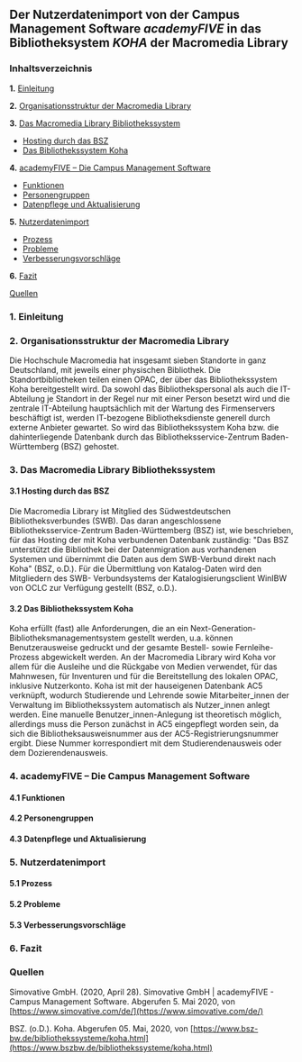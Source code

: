 
## Der Nutzerdatenimport von der Campus Management Software *academyFIVE* in das Bibliotheksystem *KOHA* der Macromedia Library

### Inhaltsverzeichnis
**1.** [Einleitung](#Einleitung) 

**2.** [Organisationsstruktur der Macromedia Library](#macromedialibrary) 

**3.** [Das Macromedia Library Bibliothekssystem](#Bibliothekssystem) 
* [Hosting durch das BSZ](#Hosting) 
* [Das Bibliothekssystem Koha](#Koha) 

**4.** [academyFIVE – Die Campus Management Software](#academyFIVE) 
* [Funktionen](#Funktionen) 
* [Personengruppen](#Personengruppen) 
* [Datenpflege und Aktualisierung](#Datenpflege) 

**5.** [Nutzerdatenimport](#Nutzerdatenimport) 
* [Prozess](#Prozess) 
* [Probleme](#Probleme) 
* [Verbesserungsvorschläge](#Verbesserungsvorschläge) 

**6.** [Fazit](#Fazit) 

  [Quellen](#Quellen) 



### 1. Einleitung <a name="Einleitung" /></a>

### 2. Organisationsstruktur der Macromedia Library <a name="macromedialibrary" /></a>

Die Hochschule Macromedia hat insgesamt sieben Standorte in ganz Deutschland, mit jeweils einer physischen Bibliothek. Die
Standortbibliotheken teilen einen OPAC, der über das Bibliothekssystem Koha bereitgestellt
wird. Da sowohl das Bibliothekspersonal als auch die IT-Abteilung je Standort in der Regel nur mit einer Person besetzt wird und
die zentrale IT-Abteilung hauptsächlich mit der Wartung des Firmenservers beschäftigt ist, werden IT-bezogene
Bibliotheksdienste generell durch externe Anbieter gewartet. So wird das Bibliothekssystem Koha bzw. die dahinterliegende
Datenbank durch das Bibliotheksservice-Zentrum Baden-Württemberg (BSZ) gehostet. 
  
### 3. Das Macromedia Library Bibliothekssystem <a name="Bibliothekssystem" /></a>

   #### 3.1 Hosting durch das BSZ <a name="Hosting" /></a>

Die Macromedia Library ist Mitglied des Südwestdeutschen Bibliotheksverbundes (SWB). Das daran angeschlossene 
Bibliotheksservice-Zentrum Baden-Württemberg (BSZ) ist, wie beschrieben, für das Hosting der mit Koha verbundenen Datenbank
zuständig: "Das BSZ unterstützt die Bibliothek bei der Datenmigration aus vorhandenen Systemen und übernimmt die Daten aus dem
SWB-Verbund direkt nach Koha" (BSZ, o.D.). Für die Übermittlung von Katalog-Daten wird den Mitgliedern des SWB-
Verbundsystems der Katalogisierungsclient WinIBW von OCLC zur Verfügung gestellt (BSZ, o.D.).   
   
   #### 3.2 Das Bibliothekssystem Koha <a name="Koha" /></a>

Koha erfüllt (fast) alle Anforderungen, die an ein Next-Generation-Bibliotheksmanagementsystem gestellt werden, u.a. können
Benutzerausweise gedruckt und der gesamte Bestell- sowie Fernleihe-Prozess abgewickelt werden. An der Macromedia Library wird
Koha vor allem für die Ausleihe und die Rückgabe von Medien verwendet, für das Mahnwesen, für Inventuren und für die
Bereitstellung des lokalen OPAC, inklusive Nutzerkonto. Koha ist mit der hauseigenen Datenbank AC5 verknüpft, wodurch
Studierende und Lehrende sowie Mitarbeiter_innen der Verwaltung im Bibliothekssystem automatisch als Nutzer_innen anlegt werden. 
Eine manuelle Benutzer_innen-Anlegung ist theoretisch möglich, allerdings muss die Person zunächst in AC5 eingepflegt worden 
sein, da sich die Bibliotheksausweisnummer aus der AC5-Registrierungsnummer ergibt. Diese Nummer korrespondiert mit dem
Studierendenausweis oder dem Dozierendenausweis. 

### 4. academyFIVE – Die Campus Management Software <a name="academyFIVE" /></a>

   #### 4.1 Funktionen  <a name="Funktionen"></a>
   
   #### 4.2 Personengruppen <a name="Personengruppen" /></a>
   
   #### 4.3 Datenpflege und Aktualisierung <a name="Datenpflege" /></a>
   
### 5. Nutzerdatenimport <a name="Nutzerdatenimport" /></a>

   #### 5.1 Prozess <a name="Prozess" /></a>
   
   #### 5.2 Probleme <a name="Probleme" /></a>
   
   #### 5.3 Verbesserungsvorschläge <a name="Verbesserungsvorschläge" /></a>

### 6. Fazit <a name="Fazit" /></a>
   
### Quellen <a name="Quellen" /></a>

Simovative GmbH. (2020, April 28). Simovative GmbH | academyFIVE - Campus Management Software. 
Abgerufen 5. Mai 2020, von [https://www.simovative.com/de/](https://www.simovative.com/de/)  

BSZ. (o.D.). Koha. Abgerufen 05. Mai, 2020, von 
[https://www.bsz-bw.de/bibliothekssysteme/koha.html](https://www.bszbw.de/bibliothekssysteme/koha.html) 

  
